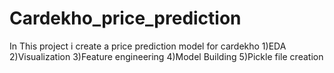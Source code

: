 # Cardekho_price_prediction
In This project i create a price prediction model for cardekho
 1)EDA 
 2)Visualization
 3)Feature engineering
 4)Model Building
 5)Pickle file creation
